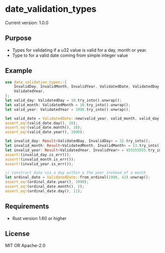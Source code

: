 # date_validation_types 

Current version: 1.0.0

## Purpose

- Types for validating if a u32 value is valid for a  day, month or year.
- Type to for a valid date coming from simple integer value

## Example

```rust
use date_validation_types::{
    InvalidDay, InvalidMonth, InvalidYear, ValidatedDate, ValidatedDay, ValidatedMonth,
    ValidatedYear,
};
let valid_day: ValidatedDay = 10.try_into().unwrap();
let valid_month: ValidatedMonth = 10.try_into().unwrap();
let valid_year: ValidatedYear = 1990.try_into().unwrap();

let valid_date = ValidatedDate::new(valid_year, valid_month, valid_day).unwrap();
assert_eq!(valid_date.day(), 10);
assert_eq!(valid_date.month(), 10);
assert_eq!(valid_date.year(), 1990);

let invalid_day: Result<ValidatedDay, InvalidDay> = 32.try_into();
let invalid_month: Result<ValidatedMonth, InvalidMonth> = 13.try_into();
let invalid_year: Result<ValidatedYear, InvalidYear> = 455555555.try_into();
assert!(invalid_day.is_err());
assert!(invalid_month.is_err());
assert!(invalid_year.is_err());

// Construct date via a day within a the year instead of a month
let ordinal_date = ValidatedDate::from_ordinal(1990, 42).unwrap();
assert_eq!(ordinal_date.year(), 1990);
assert_eq!(ordinal_date.month(), 2);
assert_eq!(ordinal_date.day(), 11);
```

## Requirements

- Rust version 1.60 or higher

## License

MIT OR Apache-2.0
